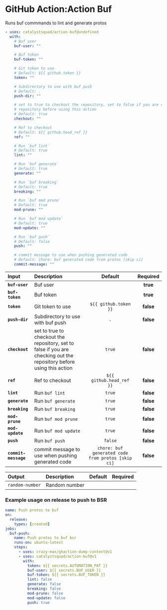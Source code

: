 <!-- start title -->

# GitHub Action:Action Buf

<!-- end title -->
<!-- start description -->

Runs buf commmands to lint and generate protos

<!-- end description -->
<!-- start contents -->
<!-- end contents -->
<!-- start usage -->

```yaml
- uses: catalystsquad/action-buf@undefined
  with:
    # Buf user
    buf-user: ""

    # Buf token
    buf-token: ""

    # Git token to use
    # Default: ${{ github.token }}
    token: ""

    # Subdirectory to use with buf push
    # Default: .
    push-dir: ""

    # set to true to checkout the repository, set to false if you are checking out the
    # repository before using this action
    # Default: true
    checkout: ""

    # Ref to checkout
    # Default: ${{ github.head_ref }}
    ref: ""

    # Run `buf lint`
    # Default: true
    lint: ""

    # Run `buf generate`
    # Default: true
    generate: ""

    # Run `buf breaking`
    # Default: true
    breaking: ""

    # Run `buf mod prune`
    # Default: true
    mod-prune: ""

    # Run `buf mod update`
    # Default: true
    mod-update: ""

    # Run `buf push`
    # Default: false
    push: ""

    # commit message to use when pushing generated code
    # Default: chore: buf generated code from protos [skip ci]
    commit-message: ""
```

<!-- end usage -->
<!-- start inputs -->

| **Input**            | **Description**                                                                                                      |                    **Default**                    | **Required** |
| :------------------- | :------------------------------------------------------------------------------------------------------------------- | :-----------------------------------------------: | :----------: |
| **`buf-user`**       | Buf user                                                                                                             |                                                   |   **true**   |
| **`buf-token`**      | Buf token                                                                                                            |                                                   |   **true**   |
| **`token`**          | Git token to use                                                                                                     |               `${{ github.token }}`               |  **false**   |
| **`push-dir`**       | Subdirectory to use with buf push                                                                                    |                        `.`                        |  **false**   |
| **`checkout`**       | set to true to checkout the repository, set to false if you are checking out the repository before using this action |                      `true`                       |  **false**   |
| **`ref`**            | Ref to checkout                                                                                                      |             `${{ github.head_ref }}`              |  **false**   |
| **`lint`**           | Run `buf lint`                                                                                                       |                      `true`                       |  **false**   |
| **`generate`**       | Run `buf generate`                                                                                                   |                      `true`                       |  **false**   |
| **`breaking`**       | Run `buf breaking`                                                                                                   |                      `true`                       |  **false**   |
| **`mod-prune`**      | Run `buf mod prune`                                                                                                  |                      `true`                       |  **false**   |
| **`mod-update`**     | Run `buf mod update`                                                                                                 |                      `true`                       |  **false**   |
| **`push`**           | Run `buf push`                                                                                                       |                      `false`                      |  **false**   |
| **`commit-message`** | commit message to use when pushing generated code                                                                    | `chore: buf generated code from protos [skip ci]` |  **false**   |

<!-- end inputs -->
<!-- start outputs -->

| **Output**      | **Description** | **Default** | **Required** |
| :-------------- | :-------------- | ----------- | ------------ |
| `random-number` | Random number   |             |              |

<!-- end outputs -->
<!-- start examples -->

### Example usage on release to push to BSR

```yaml
name: Push protos to buf
on:
  release:
    types: [created]
jobs:
  buf-push:
    name: Push protos to buf bsr
    runs-on: ubuntu-latest
    steps:
      - uses: crazy-max/ghaction-dump-context@v1
      - uses: catalystsquad/action-buf@v1
        with:
          token: ${{ secrets.AUTOMATION_PAT }}
          buf-user: ${{ secrets.BUF_USER }}
          buf-token: ${{ secrets.BUF_TOKEN }}
          lint: false
          generate: false
          breaking: false
          mod-prune: false
          mod-update: false
          push: true
```

<!-- end examples -->
<!-- start [.github/ghdocs/examples/] -->
<!-- end [.github/ghdocs/examples/] -->
